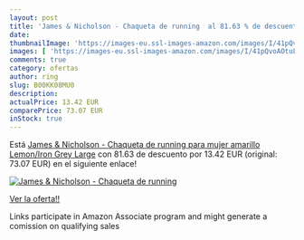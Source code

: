 ```yaml
---
layout: post
title: 'James & Nicholson - Chaqueta de running  al 81.63 % de descuento'
date: 
thumbnailImage: 'https://images-eu.ssl-images-amazon.com/images/I/41pQvoAOtuL._SL200_.jpg'
images: [ 'https://images-eu.ssl-images-amazon.com/images/I/41pQvoAOtuL._SL200_.jpg' ]
comments: true
category: ofertas
author: ring
slug: B00KK08MU0
description:
actualPrice: 13.42 EUR
comparePrice: 73.07 EUR
inStock: true
---
```


Está [James & Nicholson - Chaqueta de running para mujer  amarillo   Lemon/Iron Grey    Large](https://www.amazon.es/dp/B00KK08MU0/?tag=tolees-21) con 81.63 de descuento por 13.42 EUR (original: 73.07 EUR) en el siguiente enlace!

[![James & Nicholson - Chaqueta de running ](https://images-eu.ssl-images-amazon.com/images/I/41pQvoAOtuL._SL200_.jpg)](https://www.amazon.es/dp/B00KK08MU0/?tag=tolees-21)

[Ver la oferta!!](https://www.amazon.es/dp/B00KK08MU0/?tag=tolees-21)

Links participate in Amazon Associate program and might generate a comission on qualifying sales


